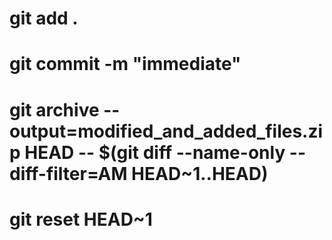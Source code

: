 # git add .
# git commit -m "immediate"
# git archive --output=modified_and_added_files.zip HEAD -- $(git diff --name-only --diff-filter=AM HEAD~1..HEAD)
# git reset HEAD~1
